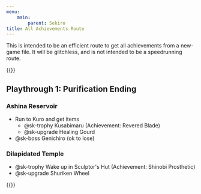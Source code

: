 ```yaml
---
menu:
    main:
        parent: Sekiro
title: All Achievements Route
---
```


This is intended to be an efficient route to get all achievements from a new-game file.
It will be glitchless, and is not intended to be a speedrunning route.

{{<checklist-card>}}

## Playthrough 1: Purification Ending

### Ashina Reservoir

- Run to Kuro and get items
    - @sk-trophy Kusabimaru (Achievement: Revered Blade)
    - @sk-upgrade Healing Gourd
- @sk-boss Genichiro (ok to lose)

### Dilapidated Temple

- @sk-trophy Wake up in Sculptor's Hut (Achievement: Shinobi Prosthetic)
- @sk-upgrade Shuriken Wheel

{{</checklist-card>}}
